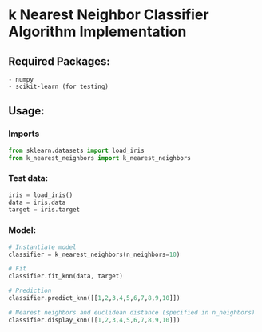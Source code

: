 # k Nearest Neighbor Classifier Algorithm Implementation

## Required Packages:

    - numpy
    - scikit-learn (for testing)

## Usage:

### Imports

```py
from sklearn.datasets import load_iris
from k_nearest_neighbors import k_nearest_neighbors
```

### Test data:

```py
iris = load_iris()
data = iris.data
target = iris.target
```

### Model:

```py
# Instantiate model
classifier = k_nearest_neighbors(n_neighbors=10)

# Fit
classifier.fit_knn(data, target)

# Prediction
classifier.predict_knn([[1,2,3,4,5,6,7,8,9,10]])

# Nearest neighbors and euclidean distance (specified in n_neighbors)
classifier.display_knn([[1,2,3,4,5,6,7,8,9,10]])
```